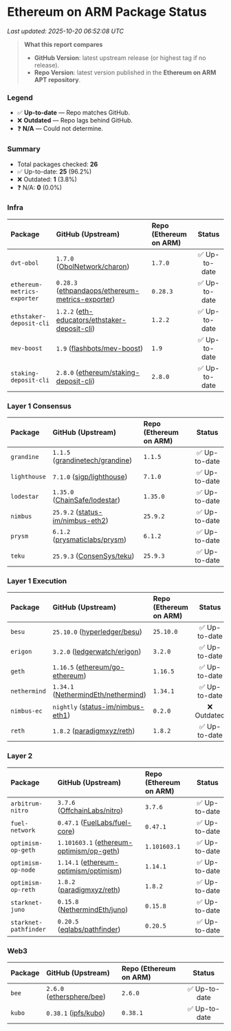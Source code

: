 # Ethereum on ARM Package Status

_Last updated: 2025-10-20 06:52:08 UTC_

> **What this report compares**
> - **GitHub Version**: latest upstream release (or highest tag if no release).
> - **Repo Version**: latest version published in the **Ethereum on ARM APT repository**.

### Legend
- ✅ **Up-to-date** — Repo matches GitHub.
- ❌ **Outdated** — Repo lags behind GitHub.
- ❓ **N/A** — Could not determine.

### Summary
- Total packages checked: **26**
- ✅ Up-to-date: **25** (96.2%)
- ❌ Outdated: **1** (3.8%)
- ❓ N/A: **0** (0.0%)

### Infra

| Package | GitHub (Upstream) | Repo (Ethereum on ARM) | Status |
|:--------|:-------------------|:------------------------|:------:|
| `dvt-obol` | `1.7.0` ([ObolNetwork/charon](https://github.com/ObolNetwork/charon)) | `1.7.0` | ✅ Up-to-date |
| `ethereum-metrics-exporter` | `0.28.3` ([ethpandaops/ethereum-metrics-exporter](https://github.com/ethpandaops/ethereum-metrics-exporter)) | `0.28.3` | ✅ Up-to-date |
| `ethstaker-deposit-cli` | `1.2.2` ([eth-educators/ethstaker-deposit-cli](https://github.com/eth-educators/ethstaker-deposit-cli)) | `1.2.2` | ✅ Up-to-date |
| `mev-boost` | `1.9` ([flashbots/mev-boost](https://github.com/flashbots/mev-boost)) | `1.9` | ✅ Up-to-date |
| `staking-deposit-cli` | `2.8.0` ([ethereum/staking-deposit-cli](https://github.com/ethereum/staking-deposit-cli)) | `2.8.0` | ✅ Up-to-date |
### Layer 1 Consensus

| Package | GitHub (Upstream) | Repo (Ethereum on ARM) | Status |
|:--------|:-------------------|:------------------------|:------:|
| `grandine` | `1.1.5` ([grandinetech/grandine](https://github.com/grandinetech/grandine)) | `1.1.5` | ✅ Up-to-date |
| `lighthouse` | `7.1.0` ([sigp/lighthouse](https://github.com/sigp/lighthouse)) | `7.1.0` | ✅ Up-to-date |
| `lodestar` | `1.35.0` ([ChainSafe/lodestar](https://github.com/ChainSafe/lodestar)) | `1.35.0` | ✅ Up-to-date |
| `nimbus` | `25.9.2` ([status-im/nimbus-eth2](https://github.com/status-im/nimbus-eth2)) | `25.9.2` | ✅ Up-to-date |
| `prysm` | `6.1.2` ([prysmaticlabs/prysm](https://github.com/prysmaticlabs/prysm)) | `6.1.2` | ✅ Up-to-date |
| `teku` | `25.9.3` ([ConsenSys/teku](https://github.com/ConsenSys/teku)) | `25.9.3` | ✅ Up-to-date |
### Layer 1 Execution

| Package | GitHub (Upstream) | Repo (Ethereum on ARM) | Status |
|:--------|:-------------------|:------------------------|:------:|
| `besu` | `25.10.0` ([hyperledger/besu](https://github.com/hyperledger/besu)) | `25.10.0` | ✅ Up-to-date |
| `erigon` | `3.2.0` ([ledgerwatch/erigon](https://github.com/ledgerwatch/erigon)) | `3.2.0` | ✅ Up-to-date |
| `geth` | `1.16.5` ([ethereum/go-ethereum](https://github.com/ethereum/go-ethereum)) | `1.16.5` | ✅ Up-to-date |
| `nethermind` | `1.34.1` ([NethermindEth/nethermind](https://github.com/NethermindEth/nethermind)) | `1.34.1` | ✅ Up-to-date |
| `nimbus-ec` | `nightly` ([status-im/nimbus-eth1](https://github.com/status-im/nimbus-eth1)) | `0.2.0` | ❌ Outdated |
| `reth` | `1.8.2` ([paradigmxyz/reth](https://github.com/paradigmxyz/reth)) | `1.8.2` | ✅ Up-to-date |
### Layer 2

| Package | GitHub (Upstream) | Repo (Ethereum on ARM) | Status |
|:--------|:-------------------|:------------------------|:------:|
| `arbitrum-nitro` | `3.7.6` ([OffchainLabs/nitro](https://github.com/OffchainLabs/nitro)) | `3.7.6` | ✅ Up-to-date |
| `fuel-network` | `0.47.1` ([FuelLabs/fuel-core](https://github.com/FuelLabs/fuel-core)) | `0.47.1` | ✅ Up-to-date |
| `optimism-op-geth` | `1.101603.1` ([ethereum-optimism/op-geth](https://github.com/ethereum-optimism/op-geth)) | `1.101603.1` | ✅ Up-to-date |
| `optimism-op-node` | `1.14.1` ([ethereum-optimism/optimism](https://github.com/ethereum-optimism/optimism)) | `1.14.1` | ✅ Up-to-date |
| `optimism-op-reth` | `1.8.2` ([paradigmxyz/reth](https://github.com/paradigmxyz/reth)) | `1.8.2` | ✅ Up-to-date |
| `starknet-juno` | `0.15.8` ([NethermindEth/juno](https://github.com/NethermindEth/juno)) | `0.15.8` | ✅ Up-to-date |
| `starknet-pathfinder` | `0.20.5` ([eqlabs/pathfinder](https://github.com/eqlabs/pathfinder)) | `0.20.5` | ✅ Up-to-date |
### Web3

| Package | GitHub (Upstream) | Repo (Ethereum on ARM) | Status |
|:--------|:-------------------|:------------------------|:------:|
| `bee` | `2.6.0` ([ethersphere/bee](https://github.com/ethersphere/bee)) | `2.6.0` | ✅ Up-to-date |
| `kubo` | `0.38.1` ([ipfs/kubo](https://github.com/ipfs/kubo)) | `0.38.1` | ✅ Up-to-date |
